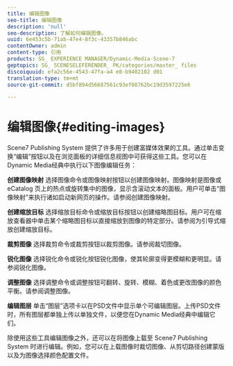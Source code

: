 ```yaml
---
title: 编辑图像
seo-title: 编辑图像
description: 'null'
seo-description: 了解如何编辑图像。
uuid: 6e453c5b-71ab-47e4-8f3c-43357b846abc
contentOwner: admin
content-type: 引用
products: SG_ EXPERIENCE MANAGER/Dynamic-Media-Scene-7
geptopics: SG_ SCENESELEFERENDER_ PK/categories/master_ files
discoiquuid: efa2c56e-4543-47fa-a4 e8-b9402102 d01
translation-type: tm+mt
source-git-commit: d5bf894d56687561c93ef08762bc19d3597225e6

---
```



# 编辑图像{#editing-images}

Scene7 Publishing System 提供了许多用于创建富媒体效果的工具。通过单击变换“编辑”按钮以及在浏览面板的详细信息视图中可获得这些工具。您可以在Dynamic Media经典中执行以下图像编辑任务：

**创建图像映射** 选择图像命令或图像映射按钮以创建图像映射。图像映射是图像或 eCatalog 页上的热点或旋转集中的图像，显示含滚动文本的面板。用户可单击“图像映射”来执行诸如启动新网页的操作。请参阅创建图像映射。

**创建缩放目标** 选择缩放目标命令或缩放目标按钮以创建缩略图目标。用户可在缩放查看器中单击某个缩略图目标以直接缩放到图像的特定部分。请参阅为引导式缩放创建缩放目标。

**裁剪图像** 选择裁剪命令或裁剪按钮以裁剪图像。请参阅裁切图像。

**锐化图像** 选择锐化命令或锐化按钮锐化图像，使其轮廓变得更模糊和更明显。请参阅锐化图像。

**调整图像** 选择调整命令或调整按钮可翻转、旋转、模糊、着色或更改图像的颜色平衡。请参阅调整图像。

**编辑图层** 单击“图层”选项卡以在PSD文件中显示单个可编辑图层。上传PSD文件时，所有图层都单独上传以单独文件，以便您在Dynamic Media经典中编辑它们。

除使用这些工具编辑图像之外，还可以在将图像上载至 Scene7 Publishing System 时进行编辑。例如，您可以在上载图像时裁切图像、从剪切路径创建蒙版以及为图像选择颜色配置文件。
